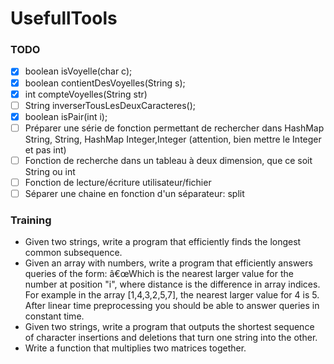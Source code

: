# UsefullTools


### TODO 
- [x] boolean isVoyelle(char c);
- [x] boolean contientDesVoyelles(String s);
- [x] int compteVoyelles(String str)
- [ ] String inverserTousLesDeuxCaracteres();
- [x] boolean isPair(int i);
- [ ] Préparer une série de fonction permettant de rechercher dans HashMap String, String, HashMap Integer,Integer (attention, bien mettre le Integer et pas int)
- [ ] Fonction de recherche dans un tableau à deux dimension, que ce soit String ou int
- [ ] Fonction de lecture/écriture utilisateur/fichier
- [ ] Séparer une chaine en fonction d'un séparateur: split

### Training
- Given two strings, write a program that efficiently finds the longest common subsequence.
- Given an array with numbers, write a program that efficiently answers queries of the form: â€œWhich is the nearest larger value for the number at position "i", where distance is the difference in array indices. For example in the array [1,4,3,2,5,7], the nearest larger value for 4 is 5. After linear time preprocessing you should be able to answer queries in constant time.
- Given two strings, write a program that outputs the shortest sequence of character insertions and deletions that turn one string into the other.
- Write a function that multiplies two matrices together.
